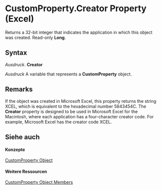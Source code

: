 
# CustomProperty.Creator Property (Excel)

Returns a 32-bit integer that indicates the application in which this object was created. Read-only  **Long**.


## Syntax

 _Ausdruck_. **Creator**

 _Ausdruck_ A variable that represents a **CustomProperty** object.


## Remarks

If the object was created in Microsoft Excel, this property returns the string XCEL, which is equivalent to the hexadecimal number 5843454C. The  **Creator** property is designed to be used in Microsoft Excel for the Macintosh, where each application has a four-character creator code. For example, Microsoft Excel has the creator code XCEL.


## Siehe auch


#### Konzepte


[CustomProperty Object](df8b58d8-ccfd-00bb-723a-a9c328f0b38b.md)
#### Weitere Ressourcen


[CustomProperty Object Members](http://msdn.microsoft.com/library/a63c6fa9-2a9f-745a-987c-f977bf2c679a%28Office.15%29.aspx)